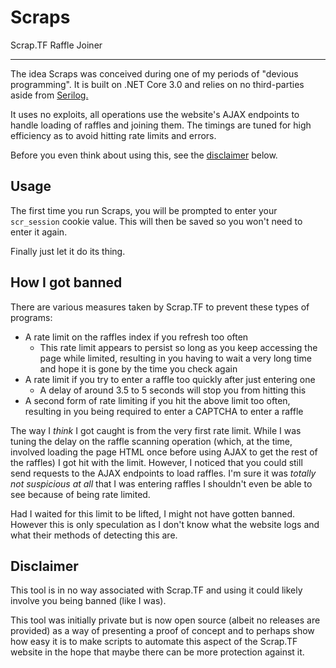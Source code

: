 # Scraps

Scrap.TF Raffle Joiner

---

The idea Scraps was conceived during one of my periods of "devious programming". It is built on .NET Core 3.0 and relies on no third-parties aside from [Serilog.](https://serilog.net/)

It uses no exploits, all operations use the website's AJAX endpoints to handle loading of raffles and joining them. The timings are tuned for high efficiency as to avoid hitting rate limits and errors.

Before you even think about using this, see the [disclaimer](#disclaimer) below.

## Usage
The first time you run Scraps, you will be prompted to enter your `scr_session` cookie value. This will then be saved so you won't need to enter it again.

Finally just let it do its thing.

## How I got banned
There are various measures taken by Scrap&#46;TF to prevent these types of programs:
* A rate limit on the raffles index if you refresh too often
  * This rate limit appears to persist so long as you keep accessing the page while limited, resulting in you having to wait a very long time and hope it is gone by the time you check again
* A rate limit if you try to enter a raffle too quickly after just entering one
  * A delay of around 3.5 to 5 seconds will stop you from hitting this
* A second form of rate limiting if you hit the above limit too often, resulting in you being required to enter a CAPTCHA to enter a raffle

The way I _think_ I got caught is from the very first rate limit. While I was tuning the delay on the raffle scanning operation (which, at the time, involved loading the page HTML once before using AJAX to get the rest of the raffles) I got hit with the limit. However, I noticed that you could still send requests to the AJAX endpoints to load raffles. I'm sure it was _totally not suspicious at all_ that I was entering raffles I shouldn't even be able to see because of being rate limited.

Had I waited for this limit to be lifted, I might not have gotten banned. However this is only speculation as I don't know what the website logs and what their methods of detecting this are.

## Disclaimer

This tool is in no way associated with Scrap&#46;TF and using it could likely involve you being banned (like I was).

This tool was initially private but is now open source (albeit no releases are provided) as a way of presenting a proof of concept and to perhaps show how easy it is to make scripts to automate this aspect of the Scrap&#46;TF website in the hope that maybe there can be more protection against it.